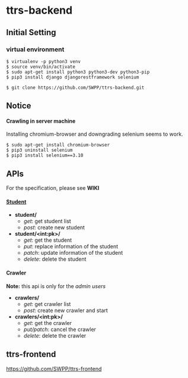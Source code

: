 # ttrs-backend

## Initial Setting
### virtual environment
```console
$ virtualenv -p python3 venv
$ source venv/bin/activate
$ sudo apt-get install python3 python3-dev python3-pip
$ pip3 install django djangorestframework selenium
```
```console
$ git clone https://github.com/SWPP/ttrs-backend.git
```

## Notice
#### Crawling in server machine
Installing chromium-browser and downgrading selenium seems to work.
```console
$ sudo apt-get install chromium-browser
$ pip3 uninstall selenium
$ pip3 install selenium==3.10
```

## APIs
For the specification, please see **WIKI**
#### [Student](https://github.com/SWPP/ttrs-backend/issues/11)
- **student/**
  - *get*: get student list
  - *post*: create new student
- **student/\<int:pk\>/**
  - *get*: get the student
  - *put*: replace information of the student
  - *patch*: update information of the student
  - *delete*: delete the student 

#### Crawler
**Note:** this api is only for the *admin users*
- **crawlers/**
  - *get*: get crawler list
  - *post*: create new crawler and start
- **crawlers/\<int:pk\>/**
  - *get*: get the crawler
  - *put/patch*: cancel the crawler
  - *delete*: delete the crawler

## ttrs-frontend
https://github.com/SWPP/ttrs-frontend
